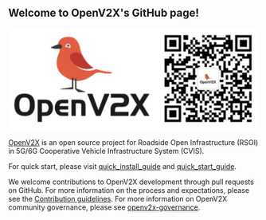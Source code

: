 ## Welcome to OpenV2X's GitHub page!

![](/profile/images/openv2x.svg)

[OpenV2X](https://openv2x.org) is an open source project for Roadside Open Infrastructure (RSOI) in 5G/6G Cooperative Vehicle Infrastructure System (CVIS).

For quick start, please visit [quick_install_guide](https://github.com/open-v2x/docs/blob/master/src/v2x-1.0.126-quick-install.md) and [quick_start_guide](https://github.com/open-v2x/docs/blob/master/src/v2x-1.0.126-quick-start.md).

We welcome contributions to OpenV2X development through pull requests on GitHub. For more information on the process and expectations, please see the [Contribution guidelines](https://github.com/open-v2x/docs/blob/master/src/v2x_contribution.md). For more information on OpenV2X community governance, please see [openv2x-governance](https://github.com/open-v2x/governance).
